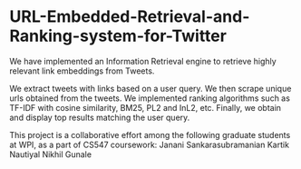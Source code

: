 # URL-Embedded-Retrieval-and-Ranking-system-for-Twitter

We have implemented an Information Retrieval engine to retrieve highly relevant link embeddings from Tweets. 

We extract tweets with links based on a user query. 
We then scrape unique urls obtained from the tweets. 
We implemented ranking algorithms such as TF-IDF with cosine similarity, BM25, PL2 and InL2,  etc. 
Finally, we obtain and display top results matching the user query.

This project is a collaborative effort among the following graduate students at WPI, as a part of CS547 coursework:
Janani Sankarasubramanian
Kartik Nautiyal
Nikhil Gunale

